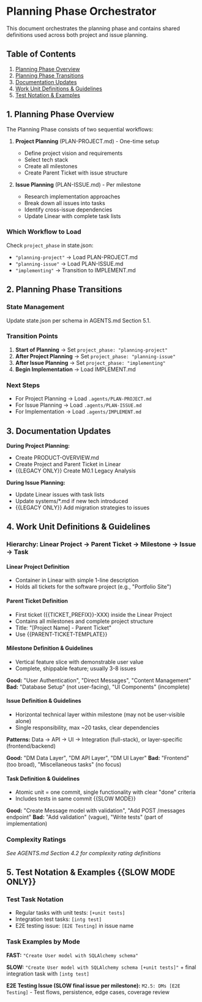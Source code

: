 # Planning Phase Orchestrator

This document orchestrates the planning phase and contains shared definitions used across both project and issue planning.

## Table of Contents

1. [Planning Phase Overview](#1-planning-phase-overview)
2. [Planning Phase Transitions](#2-planning-phase-transitions)
3. [Documentation Updates](#3-documentation-updates)
4. [Work Unit Definitions & Guidelines](#4-work-unit-definitions--guidelines)
5. [Test Notation & Examples](#5-test-notation--examples-slow-mode-only)

## 1. Planning Phase Overview

The Planning Phase consists of two sequential workflows:

1. **Project Planning** (PLAN-PROJECT.md) - One-time setup
   - Define project vision and requirements
   - Select tech stack
   - Create all milestones
   - Create Parent Ticket with issue structure

2. **Issue Planning** (PLAN-ISSUE.md) - Per milestone
   - Research implementation approaches
   - Break down all issues into tasks
   - Identify cross-issue dependencies
   - Update Linear with complete task lists

### Which Workflow to Load

Check `project_phase` in state.json:
- `"planning-project"` → Load PLAN-PROJECT.md
- `"planning-issue"` → Load PLAN-ISSUE.md
- `"implementing"` → Transition to IMPLEMENT.md

## 2. Planning Phase Transitions

### State Management

Update state.json per schema in AGENTS.md Section 5.1.

### Transition Points

1. **Start of Planning** → Set `project_phase: "planning-project"`
2. **After Project Planning** → Set `project_phase: "planning-issue"`
3. **After Issue Planning** → Set `project_phase: "implementing"`
4. **Begin Implementation** → Load IMPLEMENT.md

### Next Steps

- For Project Planning → Load `.agents/PLAN-PROJECT.md`
- For Issue Planning → Load `.agents/PLAN-ISSUE.md`
- For Implementation → Load `.agents/IMPLEMENT.md`

## 3. Documentation Updates

**During Project Planning:**
- Create PRODUCT-OVERVIEW.md
- Create Project and Parent Ticket in Linear
- {{LEGACY ONLY}} Create M0.1 Legacy Analysis

**During Issue Planning:**
- Update Linear issues with task lists
- Update systems/*.md if new tech introduced
- {{LEGACY ONLY}} Add migration strategies to issues

## 4. Work Unit Definitions & Guidelines

### Hierarchy: Linear Project → Parent Ticket → Milestone → Issue → Task

#### Linear Project Definition
- Container in Linear with simple 1-line description
- Holds all tickets for the software project (e.g., "Portfolio Site")

#### Parent Ticket Definition
- First ticket ({{TICKET_PREFIX}}-XXX) inside the Linear Project
- Contains all milestones and complete project structure
- Title: "[Project Name] - Parent Ticket"
- Use {{PARENT-TICKET-TEMPLATE}}

#### Milestone Definition & Guidelines
- Vertical feature slice with demonstrable user value
- Complete, shippable feature; usually 3-8 issues

**Good:** "User Authentication", "Direct Messages", "Content Management"
**Bad:** "Database Setup" (not user-facing), "UI Components" (incomplete)

#### Issue Definition & Guidelines
- Horizontal technical layer within milestone (may not be user-visible alone)
- Single responsibility, max ~20 tasks, clear dependencies

**Patterns:** Data → API → UI → Integration (full-stack), or layer-specific (frontend/backend)

**Good:** "DM Data Layer", "DM API Layer", "DM UI Layer"
**Bad:** "Frontend" (too broad), "Miscellaneous tasks" (no focus)

#### Task Definition & Guidelines
- Atomic unit = one commit, single functionality with clear "done" criteria
- Includes tests in same commit {{SLOW MODE}}

**Good:** "Create Message model with validation", "Add POST /messages endpoint"
**Bad:** "Add validation" (vague), "Write tests" (part of implementation)

### Complexity Ratings

*See AGENTS.md Section 4.2 for complexity rating definitions*

## 5. Test Notation & Examples {{SLOW MODE ONLY}}

### Test Task Notation
- Regular tasks with unit tests: `[+unit tests]`
- Integration test tasks: `[intg test]`
- E2E testing issue: `[E2E Testing]` in issue name

### Task Examples by Mode

**FAST:** `"Create User model with SQLAlchemy schema"`

**SLOW:** `"Create User model with SQLAlchemy schema [+unit tests]"` + final integration task with `[intg test]`

**E2E Testing Issue (SLOW final issue per milestone):**
`M2.5: DMs [E2E Testing]` - Test flows, persistence, edge cases, coverage review